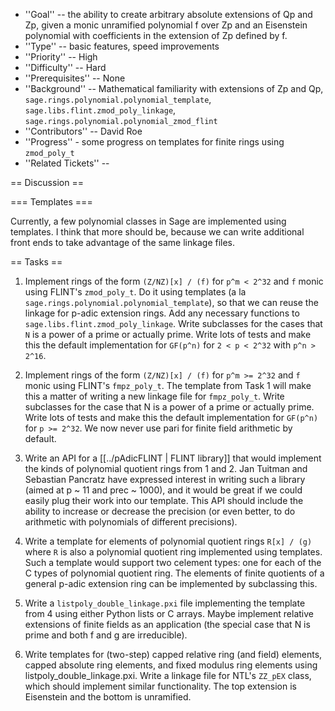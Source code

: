  * ''Goal'' -- the ability to create arbitrary absolute extensions of Qp and Zp, given a monic unramified polynomial f over Zp and an Eisenstein polynomial with coefficients in the extension of Zp defined by f.
 * ''Type'' -- basic features, speed improvements
 * ''Priority'' -- High
 * ''Difficulty'' -- Hard
 * ''Prerequisites'' -- None
 * ''Background'' -- Mathematical familiarity with extensions of Zp and Qp, `sage.rings.polynomial.polynomial_template`, `sage.libs.flint.zmod_poly_linkage`, `sage.rings.polynomial.polynomial_zmod_flint`
 * ''Contributors'' -- David Roe
 * ''Progress'' - some progress on templates for finite rings using `zmod_poly_t`
 * ''Related Tickets'' -- 

== Discussion ==

=== Templates ===

Currently, a few polynomial classes in Sage are implemented using templates.  I think that more should be, because we can write additional front ends to take advantage of the same linkage files.  

== Tasks ==

 1. Implement rings of the form `(Z/NZ)[x] / (f)` for `p^m < 2^32` and `f` monic using FLINT's `zmod_poly_t`.  Do it using templates (a la `sage.rings.polynomial.polynomial_template`), so that we can reuse the linkage for p-adic extension rings.  Add any necessary functions to `sage.libs.flint.zmod_poly_linkage`.  Write subclasses for the cases that `N` is a power of a prime or actually prime.  Write lots of tests and make this the default implementation for `GF(p^n)` for `2 < p < 2^32` with `p^n > 2^16`.

 1. Implement rings of the form `(Z/NZ)[x] / (f)` for `p^m >= 2^32` and `f` monic using FLINT's `fmpz_poly_t`.  The template from Task 1 will make this a matter of writing a new linkage file for `fmpz_poly_t`.  Write subclasses for the case that N is a power of a prime or actually prime.  Write lots of tests and make this the default implementation for `GF(p^n)` for `p >= 2^32`.  We now never use pari for finite field arithmetic by default.

 1. Write an API for a [[../pAdicFLINT | FLINT library]] that would implement the kinds of polynomial quotient rings from 1 and 2.  Jan Tuitman and Sebastian Pancratz have expressed interest in writing such a library (aimed at p ~ 11 and prec ~ 1000), and it would be great if we could easily plug their work into our template.  This API should include the ability to increase or decrease the precision (or even better, to do arithmetic with polynomials of different precisions).

 1. Write a template for elements of polynomial quotient rings `R[x] / (g)` where `R` is also a polynomial quotient ring implemented using templates.  Such a template would support two celement types: one for each of the C types of polynomial quotient ring.  The elements of finite quotients of a general p-adic extension ring can be implemented by subclassing this.

 1. Write a `listpoly_double_linkage.pxi` file implementing the template from 4 using either Python lists or C arrays.  Maybe implement relative extensions of finite fields as an application (the special case that N is prime and both f and g are irreducible).

 1. Write templates for (two-step) capped relative ring (and field) elements, capped absolute ring elements, and fixed modulus ring elements using listpoly_double_linkage.pxi.  Write a linkage file for NTL's `ZZ_pEX` class, which should implement similar functionality.  The top extension is Eisenstein and the bottom is unramified.
